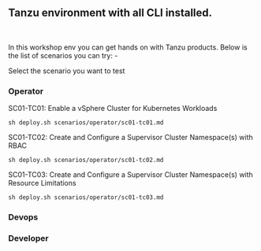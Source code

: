 ##   Tanzu environment with all CLI installed.

<br/>

In this workshop env you can get hands on with Tanzu products. Below is the list of scenarios you can try: -

Select the scenario you want to test

### Operator 

SC01-TC01: Enable a vSphere Cluster for Kubernetes Workloads

```execute
sh deploy.sh scenarios/operator/sc01-tc01.md
```

SC01-TC02: Create and Configure a Supervisor Cluster Namespace(s) with RBAC

```execute
sh deploy.sh scenarios/operator/sc01-tc02.md
``` 

SC01-TC03: Create and Configure a Supervisor Cluster Namespace(s) with Resource Limitations

```execute
sh deploy.sh scenarios/operator/sc01-tc03.md
```

### Devops


### Developer 



<br/> 
